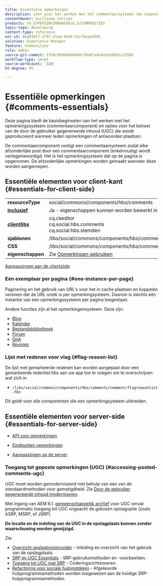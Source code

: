 ```yaml
---
title: Essentiële opmerkingen
description: Leer over het werken met het commentaarsysteem (de component van Commentaren) en het beheren van de gebruiker-geproduceerde inhoud (UGC) in de posten van communityleden.
contentOwner: Guillaume Carlino
products: SG_EXPERIENCEMANAGER/6.5/COMMUNITIES
topic-tags: developing
content-type: reference
exl-id: 8b4034f7-2f97-45ad-96d4-51cfbeae5991
solution: Experience Manager
feature: Communities
role: Admin
source-git-commit: 1f56c99980846400cfde8fa4e9a55e885bc2258d
workflow-type: tm+mt
source-wordcount: '328'
ht-degree: 0%

---
```


# Essentiële opmerkingen {#comments-essentials}

Deze pagina biedt de basisbeginselen van het werken met het opmerkingssysteem (commentaarcomponent) en opties voor het beheer van de door de gebruiker gegenereerde inhoud (UGC) die wordt geproduceerd wanneer leden opmerkingen of antwoorden plaatsen.

De commentaarcomponent vestigt een commentaarsysteem zodat elke afzonderlijke post door een commentaarcomponent (enkelvoudig) wordt vertegenwoordigd. Het is het opmerkingsysteem dat op de pagina is opgenomen. De afzonderlijke opmerkingen worden gemaakt wanneer deze worden aangeroepen.

## Essentiële elementen voor client-kant {#essentials-for-client-side}

<table>
 <tbody>
  <tr>
   <td> <strong>resourceType</strong></td>
   <td> social/commons/components/hbs/comments</td>
  </tr>
  <tr>
   <td> <a href="scf.md#add-or-include-a-communities-component"><strong>inclusief</strong></a></td>
   <td>Ja - eigenschappen kunnen worden bewerkt in <i>ontwerp </i>mode</td>
  </tr>
  <tr>
   <td> <a href="client-customize.md#clientlibs-for-scf"><strong>clientlibs</strong></a></td>
   <td>cq.ckeditor<br /> cq.social.hbs.comments<br /> cq.social.hbs.stemden</td>
  </tr>
  <tr>
   <td> <strong>sjablonen</strong></td>
   <td> /libs/social/commons/components/hbs/comments/comments.hbs<br /> </td>
  </tr>
  <tr>
   <td> <strong>CSS</strong></td>
   <td> /libs/social/commons/components/hbs/comments/clientlibs/commentsystem.css</td>
  </tr>
  <tr>
   <td><strong> eigenschappen</strong></td>
   <td> Zie <a href="comments.md">Opmerkingen gebruiken</a></td>
  </tr>
 </tbody>
</table>

[Aanpassingen aan de clientzijde](client-customize.md)

### Eén exemplaar per pagina {#one-instance-per-page}

Paginering en het gebruik van URL&#39;s voor het in cache plaatsen en koppelen vereisen dat de URL uniek is per opmerkingsysteem. Daarom is slechts één instantie van een opmerkingssysteem per pagina toegestaan.

Andere functies zijn al het opmerkingensysteem. Deze zijn:

* [Blog](blog-developer-basics.md)
* [Kalender](calendar-basics-for-developers.md)
* [Bestandsbibliotheek](essentials-file-library.md)
* [Forum](essentials-forum.md)
* [QnA](qna-essentials.md)
* [Revisies](reviews-basics.md)

### Lijst met redenen voor vlag {#flag-reason-list}

De lijst met gemarkeerde redenen kan worden aangepast door een gemarkeerde redenlist.hbs aan uw app toe te voegen om te overschrijven wat zich in

* `/libs/social/commons/components/hbs/comments/comment/flagreasonlist.hbs`

Dit geldt voor alle componenten die een opmerkingsysteem uitbreiden.

## Essentiële elementen voor server-side {#essentials-for-server-side}

* [API voor opmerkingen](https://developer.adobe.com/experience-manager/reference-materials/6-5/javadoc/com/adobe/cq/social/commons/comments/api/package-summary.html)

* [Eindpunten opmerkingen](https://developer.adobe.com/experience-manager/reference-materials/6-5/javadoc/com/adobe/cq/social/commons/comments/endpoints/package-summary.html)

* [Aanpassingen op de server](server-customize.md)

### Toegang tot geposte opmerkingen (UGC) {#accessing-posted-comments-ugc}

UGC moet worden gemoderniseerd met behulp van een van de standaardmethoden voor gematigdheid.
Zie [Door de gebruiker gegenereerde inhoud moderniseren](moderate-ugc.md).

Met ingang van AEM 6.1. [gemeenschappelijk archief](working-with-srp.md) voor UGC omvat programmatic toegang tot UGC ongeacht de gekozen opslagoptie (zoals ASRP, MSRP, of JSRP).

**De locatie en de indeling van de UGC in de opslagplaats kunnen zonder waarschuwing worden gewijzigd**.

Zie:

* [Overzicht opslagbronprovider](srp.md) - Inleiding en overzicht van het gebruik van de opslagplaats.
* [SRP en UGC Essentials](srp-and-ugc.md) - SRP-gebruiksmethoden en -voorbeelden.
* [Toegang tot UGC met SRP](accessing-ugc-with-srp.md) - Coderingsrichtsnoeren.
* [Refactoring voor sociale hulpmiddelen](socialutils.md) - Afgekeurde hulpprogrammamethoden worden toegewezen aan de huidige SRP-hulpprogrammamethoden.
